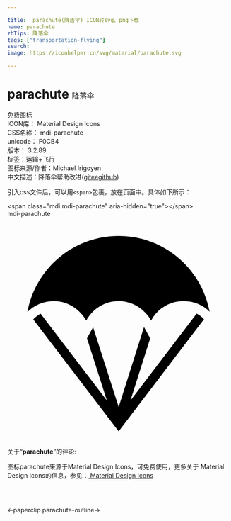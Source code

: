 ```yaml
---

title:  parachute(降落伞) ICON转svg、png下载
name: parachute
zhTips: 降落伞
tags: ["transportation-flying"]
search: 
image: https://iconhelper.cn/svg/material/parachute.svg

---
```


# parachute  <small style="font-size: 60%;font-weight: 100">降落伞</small>


<div class="detail-page">
<p>
<span><span class="badge-success badge">免费图标</span> </span>
<br/>
<span>
ICON库：
<span class="badge-secondary badge">Material Design Icons</span> 
</span>
<br/>
<span>
CSS名称：
<span class="badge-secondary badge">mdi-parachute</span> 
</span>
<br/>
<span>
unicode：
<span class="badge-secondary badge">F0CB4</span> 
<copy-btn content='F0CB4' btn-title=""></copy-btn>
<copy-btn :content='String.fromCodePoint(parseInt("F0CB4", 16))' btn-title="复制U"></copy-btn>
</span>
<br/>
<span>
版本：
<span class="badge-secondary badge">3.2.89</span> 
</span><br/><span>标签：<span class="badge-light badge"><router-link to="/tags/transportation-flying.html">运输+飞行</router-link></span></span>
<br/>
<span>图标来源/作者：<span class="badge-light badge">Michael Irigoyen</span></span> 
<br/>
<span class="zh-detail">中文描述：<span class="badge-primary badge">降落伞</span><span class="help-link"><span>帮助改进</span>(<a href="https://gitee.com/liuwave/icon-helper/edit/master/json/material/parachute.json" target="_blank" rel="noopener noreferrer">gitee</a><a href="https://github.com/liuwave/icon-helper/edit/master/json/material/parachute.json" target="_blank" rel="noopener noreferrer">github</a></span>)</span><br/>
</p>
</div>
<div class="alert alert-dark">
  <i class="mdi mdi-parachute mdi-48px"></i>
  <i class="mdi mdi-parachute mdi-36px"></i>
  <i class="mdi mdi-parachute mdi-24px"></i>
  <i class="mdi mdi-parachute mdi-18px"></i>
</div>
<div>
  <p>引入css文件后，可以用<code>&lt;span&gt;</code>包裹，放在页面中。具体如下所示：    
  </p>
  <div class="alert alert-primary" style="font-size: 14px">
    &lt;span class="mdi mdi-parachute" aria-hidden="true"&gt;&lt;/span&gt;
    <copy-btn content='<span class="mdi mdi-parachute" aria-hidden="true"></span>'></copy-btn>
  </div>
  <div class="alert alert-secondary">
    <i class="mdi mdi-parachute"
    style="font-size: 24px"
    aria-hidden="true"></i> mdi-parachute
    <copy-btn content="mdi-parachute" btn-title="复制图标名称"></copy-btn>
  </div>
</div>
<div id="svg" class="svg-wrap">
<svg xmlns="http://www.w3.org/2000/svg" viewBox="0 0 24 24"><path d="M21.2,10.95L12,23L2.78,10.96L2.87,10.88C3.08,10.67 3.33,10.5 3.58,10.36L10.73,19.69L8.58,13L9.24,11.81L12,20.38L14.73,11.8L15.4,13L13.27,19.69L20.41,10.35C20.66,10.5 20.9,10.64 21.1,10.85L21.2,10.95M5,9C6.5,9 7.81,9.86 8.5,11.1C9.17,9.86 10.47,9 12,9C13.5,9 14.8,9.85 15.5,11.09C16.16,9.84 17.47,9 19,9C20.09,9 21.09,9.42 21.81,10.14C20.94,5.5 16.88,2 12,2C7.09,2 3.03,5.5 2.16,10.17C2.89,9.45 3.89,9 5,9Z" /></svg>
</div>
<detail full-name='mdi-parachute'></detail>
<div class="icon-detail__container">
<p>关于“<b>parachute</b>”的评论:</p>
</div>
<Vssue title="关于“parachute”的评论" />    
<div><p>图标parachute来源于Material Design Icons，可免费使用，更多关于 Material Design Icons的信息，参见：<a target="_blank" href="https://iconhelper.cn/material.html"> Material Design Icons</a>
</p></div>

<div style="padding:2rem 0 " class="page-nav"><p class="inner"><span class="prev">←<router-link to="/icon/paperclip.html">paperclip</router-link></span> <span class="next"><router-link to="/icon/parachute-outline.html">parachute-outline</router-link>→</span></p></div>

